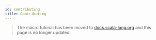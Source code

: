 ```yaml
---
id: contributing
title: Contributing
---
```

> The macro tutorial has been moved to [docs.scala-lang.org][scala-lang] and this page is no longer updated.

[scala-lang]: https://docs.scala-lang.org/scala3/guides/macros/

